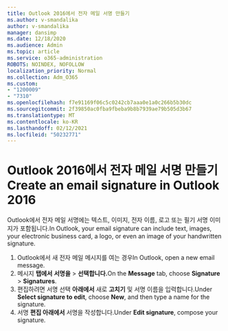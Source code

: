 ```yaml
---
title: Outlook 2016에서 전자 메일 서명 만들기
ms.author: v-smandalika
author: v-smandalika
manager: dansimp
ms.date: 12/18/2020
ms.audience: Admin
ms.topic: article
ms.service: o365-administration
ROBOTS: NOINDEX, NOFOLLOW
localization_priority: Normal
ms.collection: Adm_O365
ms.custom:
- "1200009"
- "7310"
ms.openlocfilehash: f7e91169f06c5c0242cb7aaa0e1a0c266b5b30dc
ms.sourcegitcommit: 2f39850ac0fba9fbeba9b8b7939ae79b505d3b67
ms.translationtype: MT
ms.contentlocale: ko-KR
ms.lasthandoff: 02/12/2021
ms.locfileid: "50232771"
---
```

# <a name="create-an-email-signature-in-outlook-2016"></a><span data-ttu-id="01aec-102">Outlook 2016에서 전자 메일 서명 만들기</span><span class="sxs-lookup"><span data-stu-id="01aec-102">Create an email signature in Outlook 2016</span></span>

<span data-ttu-id="01aec-103">Outlook에서 전자 메일 서명에는 텍스트, 이미지, 전자 이름, 로고 또는 필기 서명 이미지가 포함됩니다.</span><span class="sxs-lookup"><span data-stu-id="01aec-103">In Outlook, your email signature can include text, images, your electronic business card, a logo, or even an image of your handwritten signature.</span></span>

1. <span data-ttu-id="01aec-104">Outlook에서 새 전자 메일 메시지를 여는 경우</span><span class="sxs-lookup"><span data-stu-id="01aec-104">In Outlook, open a new email message.</span></span>
2. <span data-ttu-id="01aec-105">메시지 **탭에서** **서명을**  >  **선택합니다.**</span><span class="sxs-lookup"><span data-stu-id="01aec-105">On the **Message** tab, choose **Signature** > **Signatures**.</span></span>
3. <span data-ttu-id="01aec-106">편집하려면 서명 선택 **아래에서** 새로 **고치기** 및 서명 이름을 입력합니다.</span><span class="sxs-lookup"><span data-stu-id="01aec-106">Under **Select signature to edit**, choose **New**, and then type a name for the signature.</span></span>
4. <span data-ttu-id="01aec-107">서명 **편집 아래에서** 서명을 작성합니다.</span><span class="sxs-lookup"><span data-stu-id="01aec-107">Under **Edit signature**, compose your signature.</span></span>
